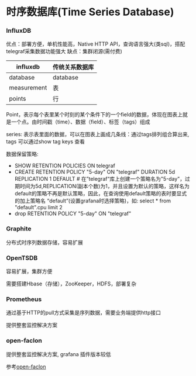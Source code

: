 # 时序数据库(Time Series Database)

### InfluxDB

优点：部署方便，单机性能高，Native HTTP API，查询语言强大(类sql)，搭配telegraf采集数据功能强大
缺点：集群闭源(需付费)

|  influxdb   | 传统关系数据库 |
| ----------- | -------------- |
| database    | database       |
| measurement | 表             |
| points      | 行             |

Point，表示每个表里某个时刻的某个条件下的一个field的数据，体现在图表上就是一个点。由时间戳（time）、数据（field）、标签（tags）组成  

series: 表示表里面的数据，可以在图表上画成几条线：通过tags排列组合算出来, tags 可以通过show tag keys 查看

数据保留策略: 

- SHOW RETENTION POLICIES ON telegraf
- CREATE RETENTION POLICY "5-day" ON "telegraf" DURATION 5d REPLICATION 1 DEFAULT  # 在”telegraf“库上创建一个策略名为"5-day"，过期时间为5d,REPLICATION(副本个数)为1，并且设置为默认的策略，这样名为default的策略不再是默认策略，因此，在查询使用default策略的表时要显式的加上策略名 “default”(设置grafana时选择策略)，如: select * from "default".cpu limit 2
- drop RETENTION POLICY "5-day" ON "telegraf"

### Graphite

分布式时序列数据存储，容易扩展


### OpenTSDB

容易扩展，集群方便

需要搭建Hbase（存储），ZooKeeper，HDFS，部署复杂

### Prometheus

通过基于HTTP的pull方式采集是序列数据，需要业务端提供http接口

提供整套监控解决方案

### open-faclon

提供整套监控解决方案, grafana 插件版本较低

参考[open-faclon](https://github.com/MrYang/dev-ops/blob/master/ops/open-falcon.md)